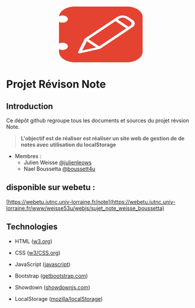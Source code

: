 <p align="center">
  <img width="230" height="150" src="https://github.com/julienleows/note_weisse_boussetta/blob/main/images/logo.svg">
</p>

# Projet Révison Note

## Introduction
Ce dépôt github regroupe tous les documents et sources du projet révsion Note.

> **L'objectif est de réaliser est réaliser un site web de gestion de de notes 
avec utilisation du localStorage**

* Membres :
	* Julien Weisse [@julienleows](https://github.com/julienjeows)
	* Nael Boussetta [@boussett4u](https://github.com/boussett4u)

## disponible sur webetu :

[https://webetu.iutnc.univ-lorraine.fr/note](https://webetu.iutnc.univ-lorraine.fr/www/weisse53u/webjs/sujet_note_weisse_boussetta)

## Technologies
* HTML ([w3.org](https://www.w3.org))
* CSS ([w3/CSS.org](https://www.w3.org/Style/CSS))
* JavaScript ([javascript](https://fr.wikipedia.org/wiki/JavaScript))
* Bootstrap ([getbootstrap.com](https://getbootstrap.com))
* Showdown ([showdownjs.com](http://showdownjs.com))

* LocalStorage ([mozilla/localStorage](https://developer.mozilla.org/fr/docs/Web/API/Window/localStorage))
